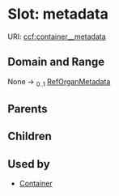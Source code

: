 
# Slot: metadata



URI: [ccf:container__metadata](http://purl.org/ccf/container__metadata)


## Domain and Range

None &#8594;  <sub>0..1</sub> [RefOrganMetadata](RefOrganMetadata.md)

## Parents


## Children


## Used by

 * [Container](Container.md)

